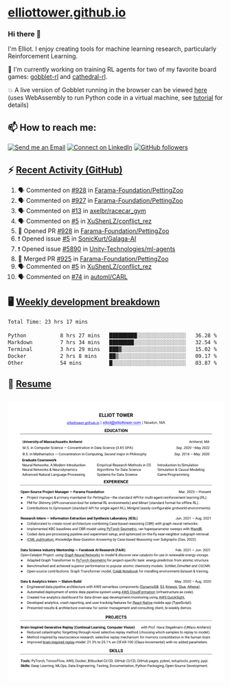# [elliottower.github.io](https://github.com/elliottower/elliottower.github.io)

### Hi there 👋

I'm Elliot. I enjoy creating tools for machine learning research, particularly Reinforcement Learning. 

🚀 I'm currently working on training RL agents for two of my favorite board games: [gobblet-rl](https://github.com/elliottower/gobblet-rl) and [cathedral-rl](https://github.com/elliottower/cathedral-rl). 

💥 A live version of Gobblet running in the browser can be viewed [here](https://elliottower.github.io/gobblet-rl/) (uses WebAssembly to run Python code in a virtual machine, see [tutorial](https://github.com/elliottower/gobblet-rl/blob/main/tutorials/WebAssembly/web_assembly.md) for details)


## 📫 How to reach me:

 [![Send me an Email](https://img.shields.io/badge/email-elliot%40elliottower.com-blue)](mailto:elliot@elliottower.com)
 [![Connect on LinkedIn](https://img.shields.io/badge/--linkedin?label=LinkedIn&logo=LinkedIn&style=social)](https://www.linkedin.com/in/elliot-tower)
 [![GitHub followers](https://img.shields.io/github/followers/elliottower?style=social)](https://github.com/elliottower/)
 

## ⚡ [Recent Activity (GitHub)](https://github.com/elliottower)

<!--START_SECTION:activity-->
1. 🗣 Commented on [#928](https://github.com/Farama-Foundation/PettingZoo/issues/928) in [Farama-Foundation/PettingZoo](https://github.com/Farama-Foundation/PettingZoo)
2. 🗣 Commented on [#927](https://github.com/Farama-Foundation/PettingZoo/issues/927) in [Farama-Foundation/PettingZoo](https://github.com/Farama-Foundation/PettingZoo)
3. 🗣 Commented on [#13](https://github.com/axelbr/racecar_gym/issues/13) in [axelbr/racecar_gym](https://github.com/axelbr/racecar_gym)
4. 🗣 Commented on [#5](https://github.com/XuShenLZ/conflict_rez/issues/5) in [XuShenLZ/conflict_rez](https://github.com/XuShenLZ/conflict_rez)
5. 💪 Opened PR [#928](https://github.com/Farama-Foundation/PettingZoo/pull/928) in [Farama-Foundation/PettingZoo](https://github.com/Farama-Foundation/PettingZoo)
6. ❗️ Opened issue [#5](https://github.com/SonicKurt/Galaga-AI/issues/5) in [SonicKurt/Galaga-AI](https://github.com/SonicKurt/Galaga-AI)
7. ❗️ Opened issue [#5890](https://github.com/Unity-Technologies/ml-agents/issues/5890) in [Unity-Technologies/ml-agents](https://github.com/Unity-Technologies/ml-agents)
8. 🎉 Merged PR [#925](https://github.com/Farama-Foundation/PettingZoo/pull/925) in [Farama-Foundation/PettingZoo](https://github.com/Farama-Foundation/PettingZoo)
9. 🗣 Commented on [#5](https://github.com/XuShenLZ/conflict_rez/issues/5) in [XuShenLZ/conflict_rez](https://github.com/XuShenLZ/conflict_rez)
10. 🗣 Commented on [#74](https://github.com/automl/CARL/issues/74) in [automl/CARL](https://github.com/automl/CARL)
<!--END_SECTION:activity-->


## 🖥️ [Weekly development breakdown](https://wakatime.com/@elliottower)
<!--START_SECTION:waka-->

```text
Total Time: 23 hrs 17 mins

Python           8 hrs 27 mins   █████████░░░░░░░░░░░░░░░░   36.28 %
Markdown         7 hrs 34 mins   ████████░░░░░░░░░░░░░░░░░   32.54 %
Terminal         3 hrs 29 mins   ███▓░░░░░░░░░░░░░░░░░░░░░   15.02 %
Docker           2 hrs 8 mins    ██▒░░░░░░░░░░░░░░░░░░░░░░   09.17 %
Other            54 mins         █░░░░░░░░░░░░░░░░░░░░░░░░   03.87 %
```

<!--END_SECTION:waka-->


## 📄 [Resume](https://elliottower.github.io/src/pdf/resume.pdf)

<!-- PDF-TO-MARKDOWN:START -->
![Page 1](src/png/page1.png "Page 1")
---
<!-- PDF-TO-MARKDOWN:END -->
